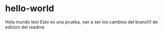 # hello-world
Hola mundo test
Esto es una prueba, van a ser los cambios del branch1 de edicion del readme
